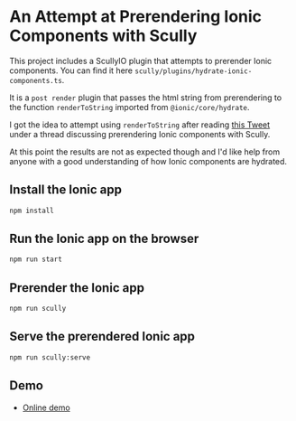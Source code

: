 # An Attempt at Prerendering Ionic Components with Scully

This project includes a ScullyIO plugin that attempts to prerender Ionic components. You can find it here `scully/plugins/hydrate-ionic-components.ts`.

It is a `post render` plugin that passes the html string from prerendering to the function `renderToString` imported from `@ionic/core/hydrate`.

I got the idea to attempt using `renderToString` after reading [this Tweet](https://twitter.com/mhartington/status/1303296794680594434) under a thread discussing prerendering Ionic components with Scully.

At this point the results are not as expected though and I'd like help from anyone with a good understanding of how Ionic components are hydrated.

## Install the Ionic app
```sh
npm install
```

## Run the Ionic app on the browser

```sh
npm run start
```

## Prerender the Ionic app

```sh
npm run scully
```

## Serve the prerendered Ionic app

```sh
npm run scully:serve
```

## Demo
- [Online demo](https://leonelngande.github.io/scully-plugin-hydrate-ionic/)

